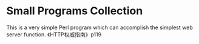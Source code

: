 # Small Programs Collection

This is a very simple Perl program which can accomplish the simplest web server function. 《HTTP权威指南》p119
